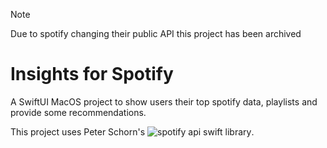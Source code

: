 > [!NOTE]
> Due to spotify changing their public API this project has been archived

# Insights for Spotify
A SwiftUI MacOS project to show users their top spotify data, playlists and provide some recommendations. 

This project uses Peter Schorn's ![spotify api swift library](https://github.com/Peter-Schorn/SpotifyAPI). 
